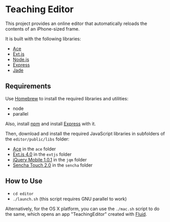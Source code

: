 Teaching Editor
===============

This project provides an online editor that automatically reloads the
contents of an iPhone-sized frame.

It is built with the following libraries:

- [Ace][1]
- [Ext.js][2]
- [Node.js][3]
- [Express][4]
- [Jade][5]

Requirements
------------

Use [Homebrew][6] to install the required libraries and utilities:

- node
- parallel

Also, install [npm][9] and install [Express][4] with it.

Then, download and install the required JavaScript libraries in
subfolders of the `editor/public/libs` folder:

- [Ace][1] in the `ace` folder
- [Ext.js 4.0][2] in the `extjs` folder
- [jQuery Mobile 1.0.1][7] in the `jqm` folder
- [Sencha Touch 2.0][8] in the `sencha` folder

How to Use
----------

- `cd editor`
- `./launch.sh` (this script requires GNU parallel to work)

Alternatively, for the OS X platform, you can use the  `./mac.sh` script
to do the same, which opens an app "TeachingEditor" created with
[Fluid][10].


[1]:http://ace.ajax.org/
[2]:http://www.sencha.com/products/extjs/
[3]:http://nodejs.org/
[4]:http://expressjs.com/
[5]:http://jade-lang.com/
[6]:http://mxcl.github.com/homebrew/
[7]:http://jquerymobile.com/
[8]:http://www.sencha.com/products/touch
[9]:http://npmjs.org/
[10]:http://fluidapp.com/


